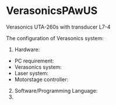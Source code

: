 # VerasonicsPAwUS
Verasonics UTA-260s with transducer L7-4 

The configuration of Verasonics system:
1) Hardware:
- PC requirement:
- Verasonics system:
- Laser system:
- Motorstage controller:

2) Software/Programming Language:
3) 

